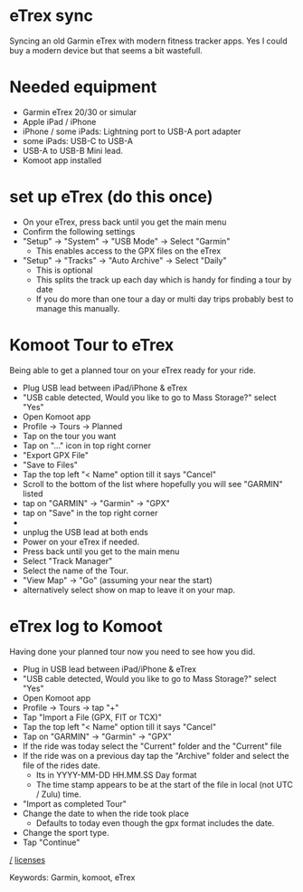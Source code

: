 eTrex sync
===
Syncing an old Garmin eTrex with modern fitness tracker apps. Yes I could buy a modern device but that seems a bit wastefull.

# Needed equipment
* Garmin eTrex 20/30 or simular 
* Apple iPad / iPhone
* iPhone / some iPads: Lightning port to USB-A port adapter
* some iPads: USB-C to USB-A
* USB-A to USB-B Mini lead.
* Komoot app installed 

# set up eTrex (do this once)
* On your eTrex, press back until you get the main menu
* Confirm the following settings 
* "Setup" -> "System" -> "USB Mode" -> Select "Garmin"
  * This enables access to the GPX files on the eTrex
* "Setup" -> "Tracks" -> "Auto Archive" -> Select "Daily"
  * This is optional
  * This splits the track up each day which is handy for finding a tour by date
  * If you do more than one tour a day or multi day trips probably best to manage this manually.

# Komoot Tour to eTrex
Being able to get a planned tour on your eTrex ready for your ride.
* Plug USB lead between iPad/iPhone & eTrex
* "USB cable detected, Would you like to go to Mass Storage?" select "Yes"
* Open Komoot app
* Profile -> Tours -> Planned
* Tap on the tour you want 
* Tap on "…" icon in top right corner
* "Export GPX File"
* "Save to Files"
* Tap the top left "< Name" option till it says "Cancel"
* Scroll to the bottom of the list where hopefully you will see "GARMIN" listed
* tap on "GARMIN" -> "Garmin" -> "GPX"
* tap on "Save" in the top right corner
* <wait a few seconds to be safe>
* unplug the USB lead at both ends
* Power on your eTrex if needed.
* Press back until you get to the main menu
* Select "Track Manager"
* Select the name of the Tour.
* "View Map" -> "Go" (assuming your near the start)
* alternatively select show on map to leave it on your map.

# eTrex log to Komoot
Having done your planned tour now you need to see how you did.
* Plug in USB lead between iPad/iPhone & eTrex
* "USB cable detected, Would you like to go to Mass Storage?" select "Yes"
* Open Komoot app
* Profile -> Tours -> tap "+"
* Tap "Import a File (GPX, FIT or TCX)"
* Tap the top left "< Name" option till it says "Cancel"
* Tap on "GARMIN" -> "Garmin" -> "GPX"
* If the ride was today select the "Current" folder and the "Current" file
* If the ride was on a previous day tap the "Archive" folder and select the file of the rides date. 
  * Its in YYYY-MM-DD HH.MM.SS Day format
  * The time stamp appears to be at the start of the file in local (not UTC / Zulu) time.
* "Import as completed Tour"
* Change the date to when the ride took place
  * Defaults to today even though the gpx format includes the date.
* Change the sport type.
* Tap "Continue"

[/](/)
[licenses](/licenses)

Keywords: Garmin, komoot, eTrex